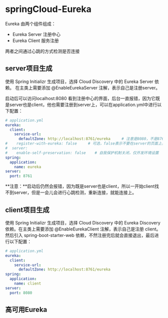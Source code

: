# springCloud-Eureka

Eureka 由两个组件组成：

- Eureka Server 注册中心
- Eureka Client 服务注册

两者之间通过心跳的方式检测是否连接

## server项目生成

使用 Spring Initializr 生成项目，选择 Cloud Discovery 中的 Eureka Server 依赖。
在主类上需要添加 @EnableEurekaServer 注解，表示自己是注册server。

启动后可以访问localhost:8080 看到注册中心的界面，后台一直报错，因为它既是server也是client，他也需要注册到server上，可以在application.yml中进行以下配置：

```yml
# application.yml
eureka:
  client:
    service-url:
      defaultZone: http://localhost:8761/eureka     # 注意是8080，不是8761
#    register-with-eureka: false     # 可选，false表示不要在server的页面上显示自己
#  server:
#    enable-self-preservation: false    # 自我保护机制关闭，仅开发环境设置
spring:
  application:
    name: eureka
server:
  port: 8761
```

**注意：**启动后仍然会报错，因为既是server也是client，所以一开始client找不到server，但是一会儿会进行心跳检测，重新连接，就能连接上。

## client项目生成

使用 Spring Initializr 生成项目，选择 Cloud Discovery 中的 Eureka Discovery 依赖。在主类上需要添加 @EnableEurekaClient 注解，表示自己是注册 client。然后引入 spring-boot-starter-web 依赖，不然注册完后就会直接退出，最后进行以下配置：

```yml
# application.yml
eureka:
  client:
    service-url:
      defaultZone: http://localhost:8761/eureka
spring:
  application:
    name: client
server:
  port: 8080
```

## 高可用Eureka